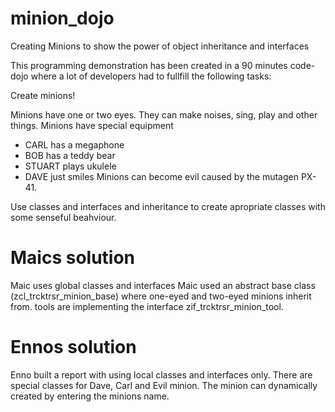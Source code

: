# minion_dojo
Creating Minions to show the power of object inheritance and interfaces

This programming demonstration has been created in a 90 minutes code-dojo where a lot of developers had to fullfill the following tasks:

Create minions!

Minions have one or two eyes.
They can make noises, sing, play and other things.
Minions have special equipment
* CARL has a megaphone
* BOB has a teddy bear
* STUART plays ukulele
* DAVE just smiles
Minions can become evil caused by the mutagen PX-41.

Use classes and interfaces and inheritance to create apropriate classes with some senseful beahviour.

# Maics solution
Maic uses global classes and interfaces
Maic used an abstract base class (zcl_trcktrsr_minion_base) where one-eyed and two-eyed minions inherit from.
tools are implementing the interface  zif_trcktrsr_minion_tool.

# Ennos solution
Enno built a report with using local classes and interfaces only.
There are special classes for Dave, Carl and Evil minion.
The minion can dynamically created by entering the minions name.
